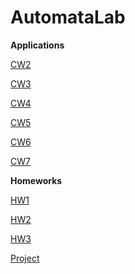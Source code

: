 # AutomataLab

<b>Applications</b>

[CW2](https://meryem-ezber.github.io/AutomataLab/CW2/NfaAndDfa.html)

[CW3](https://meryem-ezber.github.io/AutomataLab/CW3/RegExp.html)

[CW4](https://meryem-ezber.github.io/AutomataLab/CW4/palindromes.html)

[CW5](https://meryem-ezber.github.io/AutomataLab/CW5/Expression.html)

[CW6](https://meryem-ezber.github.io/AutomataLab/CW6/Pda1.html)

[CW7](https://meryem-ezber.github.io/AutomataLab/CW7/microJ3.html)

<b>Homeworks</b>

[HW1](https://meryem-ezber.github.io/AutomataLab/HW1/RegExp.html)

[HW2](https://meryem-ezber.github.io/AutomataLab/HW2/Expression.html)

[HW3](https://meryem-ezber.github.io/AutomataLab/HW3/microJ1.html)

[Project](https://meryem-ezber.github.io/AutomataLab/HW4/CFG.html)

